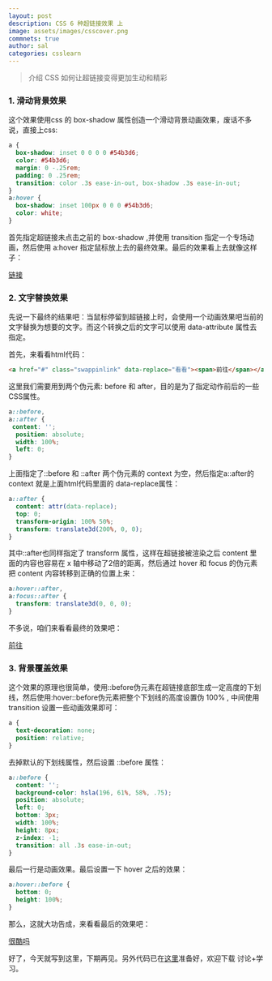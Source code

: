 ```yaml
---
layout: post
description: CSS 6 种超链接效果 上
image: assets/images/csscover.png
commnets: true
author: sal
categories: csslearn
---
```

> 介绍 CSS 如何让超链接变得更加生动和精彩

### 1. 滑动背景效果
这个效果使用css 的 box-shadow 属性创造一个滑动背景动画效果，废话不多说，直接上css:

```css
a {
  box-shadow: inset 0 0 0 0 #54b3d6;
  color: #54b3d6;
  margin: 0 -.25rem;
  padding: 0 .25rem;
  transition: color .3s ease-in-out, box-shadow .3s ease-in-out;
}
a:hover {
  box-shadow: inset 100px 0 0 0 #54b3d6;
  color: white;
}
```

首先指定超链接未点击之前的 box-shadow ,并使用 transition 指定一个专场动画，然后使用 a:hover 指定鼠标放上去的最终效果。最后的效果看上去就像这样子：

<a class="slidinglink" href="#">链接</a>

### 2. 文字替换效果
先说一下最终的结果吧：当鼠标停留到超链接上时，会使用一个动画效果吧当前的文字替换为想要的文字。而这个转换之后的文字可以使用 data-attribute 属性去指定。

首先，来看看html代码：
```html
<a href="#" class="swappinlink" data-replace="看看"><span>前往</span></a>
```

这里我们需要用到两个伪元素: before 和 after，目的是为了指定动作前后的一些CSS属性。

```css
a::before,
a::after {
 content: '';
  position: absolute;
  width: 100%;
  left: 0;
}
```

上面指定了::before 和 ::after 两个伪元素的 context 为空，然后指定a::after的 context 就是上面html代码里面的 data-replace属性：

```css
a::after {
  content: attr(data-replace);
  top: 0;
  transform-origin: 100% 50%;
  transform: translate3d(200%, 0, 0);
}
```

其中::after也同样指定了 transform 属性，这样在超链接被渲染之后 content 里面的内容也容易在 x 轴中移动了2倍的距离，然后通过 hover 和 focus 的伪元素把 content 内容转移到正确的位置上来：

```css
a:hover::after,
a:focus::after {
  transform: translate3d(0, 0, 0);
}
```

不多说，咱们来看看最终的效果吧：

<a href="#" class="swappinlink" data-replace="看看"><span>前往</span></a>

### 3. 背景覆盖效果
这个效果的原理也很简单，使用::before伪元素在超链接底部生成一定高度的下划线，然后使用:hover::before伪元素把整个下划线的高度设置伪 100% , 中间使用 transition 设置一些动画效果即可：

```css
a {
  text-decoration: none;
  position: relative;
}
```
去掉默认的下划线属性，然后设置 ::before 属性：

```css
a::before {
  content: '';
  background-color: hsla(196, 61%, 58%, .75);
  position: absolute;
  left: 0;
  bottom: 3px;
  width: 100%;
  height: 8px;
  z-index: -1;
  transition: all .3s ease-in-out;
}
```

最后一行是动画效果。最后设置一下 hover 之后的效果：

```css
a:hover::before {
  bottom: 0;
  height: 100%;
}
```

那么，这就大功告成，来看看最后的效果吧：

<a href="#" class="growinglink"> 很酷吗 </a>

好了，今天就写到这里，下期再见。另外代码已在[这里](https://open.nativeng.org/attachments/529ce381-d213-40ef-b1be-c2eb47f6137d)准备好，欢迎下载 讨论+学习。

